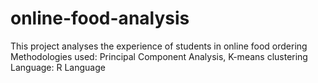 # online-food-analysis
This project analyses the experience of students in online food ordering  Methodologies used: Principal Component Analysis,  K-means clustering Language: R Language
